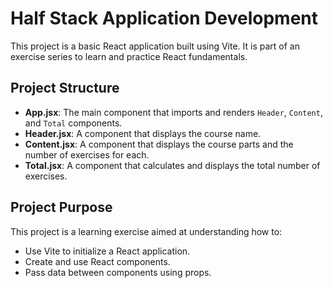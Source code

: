 # Half Stack Application Development

This project is a basic React application built using Vite. It is part of an exercise series to learn and practice React fundamentals.

## Project Structure

- **App.jsx**: The main component that imports and renders `Header`, `Content`, and `Total` components.
- **Header.jsx**: A component that displays the course name.
- **Content.jsx**: A component that displays the course parts and the number of exercises for each.
- **Total.jsx**: A component that calculates and displays the total number of exercises.

## Project Purpose

This project is a learning exercise aimed at understanding how to:

- Use Vite to initialize a React application.
- Create and use React components.
- Pass data between components using props.
